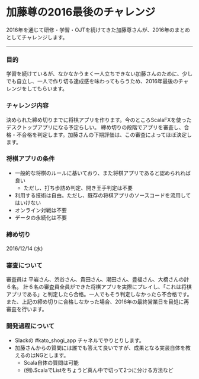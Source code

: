 # 加藤尊の2016最後のチャレンジ

2016年を通じて研修・学習・OJTを続けてきた加藤尊さんが、2016年のまとめとしてチャレンジします。		

-----

### 目的

学習を続けているが、なかなかうまく一人立ちできない加藤さんのために、少しでも自立し、一人で作り切る達成感を味わってもらうため、2016年最後のチャレンジをしてもらいます。

### チャレンジ内容

決められた締め切りまでに将棋アプリを作ります。今のところScalaFXを使ったデスクトップアプリになる予定らしい。
締め切りの段階でアプリを審査し、合格・不合格を判定します。加藤さんの下期評価は、この審査によってほぼ決定します。

### 将棋アプリの条件

- 一般的な将棋のルールに基いており、また将棋アプリであると認められれば良い
	- ただし、打ち歩詰め判定、開き王手判定は不要
- 利用する技術は自由。ただし、既存の将棋アプリのソースコードを流用してはいけない
- オンライン対戦は不要
- データの永続化は不要

### 締め切り

2016/12/14 (水)

### 審査について

審査員は 平岩さん、渋谷さん、貴田さん、潮田さん、豊福さん、大橋さんの計６名。
計６名の審査員全員ができた将棋アプリを実際にプレイし、「これは将棋アプリである」と判定したら合格。一人でもそう判定しなかったら不合格です。
また、上記の締め切りに合格しなかった場合、2016年の最終営業日を目処に再審査を行います。

### 開発過程について

- Slackの #kato_shogi_app チャネルでやりとりします。
- 加藤さんからの質問には誰でも答えて良いですが、成果となる実装自体を教えるのはNGとします。
	- Scala自体の質問は可能  
	- (例).ScalaでListをちょうど真ん中で切って2つに分ける方法など
